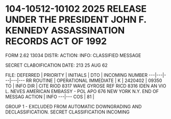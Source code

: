 # 104-10512-10102 2025 RELEASE UNDER THE PRESIDENT JOHN F. KENNEDY ASSASSINATION RECORDS ACT OF 1992

FORM
2.62
13034
DISTR:
ACTION:
INFO:
CLASSIFIED MESSAGE

SECRET
CLABOIFICATION
DATE: 213 25 AUG 62

FILE:
DEFERRED | PRIORITY | INITIALS | DTO | INCOMING NUMBER
---|---|---|---|---
RR ROUTINE | OPERATIONAL IMMEDIATE | K | 2420402 | 09350
TO | INFO
DIR | CITE RIOD 8317
WAVE
GYROSE
REF RICD 8316
IDEN AN VIO L. NEVES
AMERICAN EMBASSY - POL
APO 676
NEW YORK Ν.Υ.
END OF MESSAG
ACTION | INFO
---|---
COS |
81 |

GROUP 1 - EXCLUDED FROM AUTOMATIC DOWNGRADING AND DECLASSIFICATION.
SECRET
CLASSIFICATION
INCOMING
